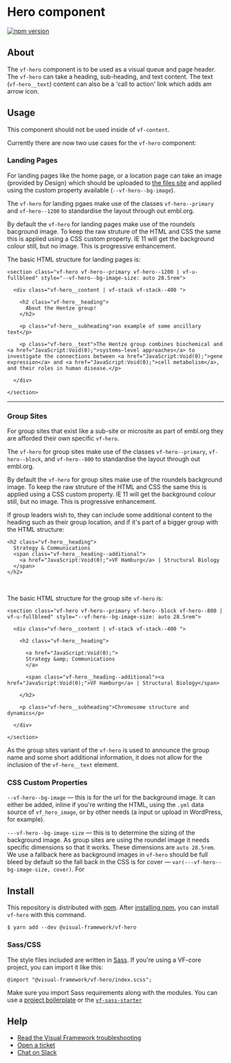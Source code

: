 # Hero component

[![npm version](https://badge.fury.io/js/%40visual-framework%2Fvf-hero.svg)](https://badge.fury.io/js/%40visual-framework%2Fvf-hero)

## About

The `vf-hero` component is to be used as a visual queue and page header. The `vf-hero` can take a heading, sub-heading, and text content. The text (`vf-hero__text`) content can also be a 'call to action' link which adds am arrow icon.

## Usage

This component should not be used inside of `vf-content`.

Currently there are now two use cases for the `vf-hero` component:


### Landing Pages

For landing pages like the home page, or a location page can take an image (provided by Design) which should be uploaded to [the files site](https://www.embl.org/files) and applied using the custom property available (`--vf-hero--bg-image`).

The `vf-hero` for landing pgaes make use of the classes `vf-hero--primary` and `vf-hero--1200` to standardise the layout through out embl.org.

By default the `vf-hero` for landing pages make use of the roundels bacground image. To keep the raw struture of the HTML and CSS the same this is applied using a CSS custom property. IE 11 will get the background colour still, but no image. This is progressive enhancement.

The basic HTML structure for landing pages is:

```
<section class="vf-hero vf-hero--primary vf-hero--1200 | vf-u-fullbleed" style="--vf-hero--bg-image-size: auto 28.5rem">

  <div class="vf-hero__content | vf-stack vf-stack--400 ">

    <h2 class="vf-hero__heading">
      About the Hentze group!
    </h2>

    <p class="vf-hero__subheading">an example of some ancillary text</p>

    <p class="vf-hero__text">The Hentze group combines biochemical and <a href="JavaScript:Void(0);">systems–level approaches</a> to investigate the connections between <a href="JavaScript:Void(0);">gene expression</a> and <a href="JavaScript:Void(0);">cell metabolism</a>, and their roles in human disease.</p>

  </div>

</section>
```

---
### Group Sites

For group sites that exist like a sub-site or microsite as part of embl.org they are afforded their own specific `vf-hero`.

The `vf-hero` for group sites make use of the classes `vf-hero--primary`, `vf-hero--block`, and `vf-hero--800` to standardise the layout through out embl.org.

By default the `vf-hero` for group sites make use of the roundels background image. To keep the raw struture of the HTML and CSS the same this is applied using a CSS custom property. IE 11 will get the background colour still, but no image. This is progressive enhancement.

If group leaders wish to, they can include some additional content to the heading such as their group location, and if it's part of a bigger group with the HTML structure:

```
<h2 class="vf-hero__heading">
  Strategy & Communications
  <span class="vf-hero__heading--additional">
    <a href="JavaScript:Void(0);">VF Hamburg</a> | Structural Biology
  </span>
</h2>
```

<br>

The basic HTML structure for the group site `vf-hero` is:


```
<section class="vf-hero vf-hero--primary vf-hero--block vf-hero--800 | vf-u-fullbleed" style="--vf-hero--bg-image-size: auto 28.5rem">

  <div class="vf-hero__content | vf-stack vf-stack--400 ">

    <h2 class="vf-hero__heading">

      <a href="JavaScript:Void(0);">
      Strategy &amp; Communications
      </a>

      <span class="vf-hero__heading--additional"><a href="JavaScript:Void(0);">VF Hamburg</a> | Structural Biology</span>

    </h2>

    <p class="vf-hero__subheading">Chromosome structure and dynamics</p>

  </div>

</section>
```



As the group sites variant of the `vf-hero` is used to announce the group name and some short additional information, it does not allow for the inclusion of the `vf-hero__text` element.

### CSS Custom Properties

`--vf-hero--bg-image` — this is for the url for the background image. It can either be added, inline if you're writing the HTML, using the `.yml` data source of `vf_hero_image`, or by other needs (a input or upload in WordPress, for example).

`---vf-hero--bg-image-size` — this is to determine the sizing of the background image. As group sites are using the roundel image it needs specific dimensions so that it works. These dimensions are `auto 28.5rem`. We use a fallback here as background images in `vf-hero` should be full bleed by default so the fall back in the CSS is for cover — `var(---vf-hero--bg-image-size, cover)`. For

## Install

This repository is distributed with [npm](https://www.npmjs.com/). After [installing npm](https://nodejs.org/), you can install `vf-hero` with this command.

```
$ yarn add --dev @visual-framework/vf-hero
```

### Sass/CSS

The style files included are written in [Sass](https://sass-lang.com/). If you're using a VF-core project, you can import it like this:

```
@import "@visual-framework/vf-hero/index.scss";
```

Make sure you import Sass requirements along with the modules. You can use a [project boilerplate](https://stable.visual-framework.dev/building/) or the [`vf-sass-starter`](https://stable.visual-framework.dev/components/vf-sass-starter/)

## Help

- [Read the Visual Framework troubleshooting](https://stable.visual-framework.dev/troubleshooting/)
- [Open a ticket](https://github.com/visual-framework/vf-core/issues)
- [Chat on Slack](https://join.slack.com/t/visual-framework/shared_invite/enQtNDAxNzY0NDg4NTY0LWFhMjEwNGY3ZTk3NWYxNWVjOWQ1ZWE4YjViZmY1YjBkMDQxMTNlNjQ0N2ZiMTQ1ZTZiMGM4NjU5Y2E0MjM3ZGQ)
